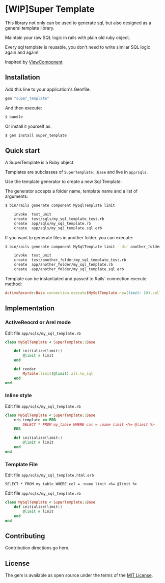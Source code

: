 # [WIP]Super Template

This library not only can be used to generate sql, but also designed as a general template library.

Maintain your raw SQL logic in rails with plain old ruby object.

Every sql template is reusable, you don't need to write similar SQL logic again and again!

Inspired by [ViewComponent](https://viewcomponent.org/)

## Installation

Add this line to your application's Gemfile:

```ruby
gem "super_template"
```

And then execute:

```bash
$ bundle
```

Or install it yourself as:

```bash
$ gem install super_template
```

## Quick start

A SuperTemplate is a Ruby object.

Templates are subclasses of `SuperTemplate::Base` and live in `app/sqls`.

Use the template generator to create a new Sql Template.

The generator accepts a folder name, template name and a list of arguments:

```bash
$ bin/rails generate component MySqlTemplate limit

    invoke  test_unit
    create  test/sqls/my_sql_template_test.rb
    create  app/sqls/my_sql_template.rb
    create  app/sqls/my_sql_template.sql.erb
```

If you want to generate files in another folder. you can execute:

```bash
$ bin/rails generate component MySqlTemplate limit --dir another_folder

    invoke  test_unit
    create  test/another_folder/my_sql_template_test.rb
    create  app/another_folder/my_sql_template.rb
    create  app/another_folder/my_sql_template.sql.erb
```

Template can be instantiated and passed to Rails' connection execute method:

```ruby
ActiveRecord::Base.connection.execute(MySqlTemplate.new(limit: 10).call, {name: "dummy"})
```

## Implementation

### ActiveReocrd or Arel mode

Edit file `app/sqls/my_sql_template.rb`

```ruby
class MySqlTemplate < SuperTemplate::Base

    def initialize(limit:)
        @limit = limit
    end

    def render
        MyTable.limit(@limit).all.to_sql
    end
end
```


### Inline style

Edit file `app/sqls/my_sql_template.rb`

```ruby
class MySqlTemplate < SuperTemplate::Base
    erb_template <<-ERB
        SELECT * FROM my_table WHERE col = :name limit <%= @limit %>
    ERB

    def initialize(limit:)
        @limit = limit
    end
end
```

### Template File

Edit file `app/sqls/my_sql_template.html.erb`

```erb
SELECT * FROM my_table WHERE col = :name limit <%= @limit %>
```

Edit file `app/sqls/my_sql_template.rb`

```ruby
class MySqlTemplate < SuperTemplate::Base
    def initialize(limit:)
        @limit = limit
    end
end
```

## Contributing

Contribution directions go here.

## License

The gem is available as open source under the terms of the [MIT License](https://opensource.org/licenses/MIT).
